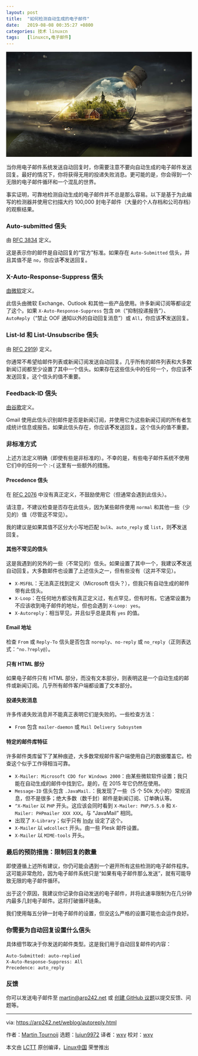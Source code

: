 ```yaml
---
layout: post
title:	"如何检测自动生成的电子邮件"
date:	2019-08-08 00:35:27 +0800 
categories:	技术 linuxcn 
tags:	[linuxcn,电子邮件]
---
```



![](/Asserts/Images/album/201908/08/003503fw0w0pzx2ue6a6a6.jpg)


当你用电子邮件系统发送自动回复时，你需要注意不要向自动生成的电子邮件发送回复。最好的情况下，你将获得无用的投递失败消息。更可能的是，你会得到一个无限的电子邮件循环和一个混乱的世界。


事实证明，可靠地检测自动生成的电子邮件并不总是那么容易。以下是基于为此编写的检测器并使用它扫描大约 100,000 封电子邮件（大量的个人存档和公司存档）的观察结果。


### Auto-submitted 信头


由 [RFC 3834](http://tools.ietf.org/html/rfc3834) 定义。


这是表示你的邮件是自动回复的“官方”标准。如果存在 `Auto-Submitted` 信头，并且其值不是 `no`，你应该**不**发送回复。


### X-Auto-Response-Suppress 信头


[由微软](https://msdn.microsoft.com/en-us/library/ee219609(v=EXCHG.80).aspx)定义。


此信头由微软 Exchange、Outlook 和其他一些产品使用。许多新闻订阅等都设定了这个。如果 `X-Auto-Response-Suppress` 包含 `DR`（“抑制投递报告”）、`AutoReply`（“禁止 OOF 通知以外的自动回复消息”）或 `All`，你应该**不**发送回复。


### List-Id 和 List-Unsubscribe 信头


由 [RFC 2919](https://tools.ietf.org/html/rfc2919)) 定义。


你通常不希望给邮件列表或新闻订阅发送自动回复。几乎所有的邮件列表和大多数新闻订阅都至少设置了其中一个信头。如果存在这些信头中的任何一个，你应该**不**发送回复。这个信头的值不重要。


### Feedback-ID 信头


[由谷歌](https://support.google.com/mail/answer/6254652?hl=en)定义。


Gmail 使用此信头识别邮件是否是新闻订阅，并使用它为这些新闻订阅的所有者生成统计信息或报告。如果此信头存在，你应该**不**发送回复。这个信头的值不重要。


### 非标准方式


上述方法定义明确（即使有些是非标准的）。不幸的是，有些电子邮件系统不使用它们中的任何一个 :-( 这里有一些额外的措施。


#### Precedence 信头


在 [RFC 2076](http://www.faqs.org/rfcs/rfc2076.html) 中没有真正定义，不鼓励使用它（但通常会遇到此信头）。


请注意，不建议检查是否存在此信头，因为某些邮件使用 `normal` 和其他一些（少见的）值（尽管这不常见）。


我的建议是如果其值不区分大小写地匹配 `bulk`、`auto_reply` 或 `list`，则**不**发送回复。


#### 其他不常见的信头


这是我遇到的另外的一些（不常见的）信头。如果设置了其中一个，我建议**不**发送自动回复。大多数邮件也设置了上述信头之一，但有些没有（这并不常见）。


* `X-MSFBL`：无法真正找到定义（Microsoft 信头？），但我只有自动生成的邮件带有此信头。
* `X-Loop`：在任何地方都没有真正定义过，有点罕见，但有时有。它通常设置为不应该收到电子邮件的地址，但也会遇到 `X-Loop: yes`。
* `X-Autoreply`：相当罕见，并且似乎总是具有 `yes` 的值。


#### Email 地址


检查 `From` 或 `Reply-To` 信头是否包含 `noreply`、`no-reply` 或 `no_reply`（正则表达式：`^no.?reply@`）。


#### 只有 HTML 部分


如果电子邮件只有 HTML 部分，而没有文本部分，则表明这是一个自动生成的邮件或新闻订阅。几乎所有邮件客户端都设置了文本部分。


#### 投递失败消息


许多传递失败消息并不能真正表明它们是失败的。一些检查方法：


* `From` 包含 `mailer-daemon` 或 `Mail Delivery Subsystem`


#### 特定的邮件库特征


许多邮件类库留下了某种痕迹，大多数常规邮件客户端使用自己的数据覆盖它。检查这个似乎工作得相当可靠。


* `X-Mailer: Microsoft CDO for Windows 2000`：由某些微软软件设置；我只能在自动生成的邮件中找到它。是的，在 2015 年它仍然在使用。
* `Message-ID` 信头包含 `.JavaMail.`：我发现了一些（5 个 50k 大小的）常规消息，但不是很多；绝大多数（数千封）邮件是新闻订阅、订单确认等。
* `^X-Mailer` 以 `PHP` 开头。这应该会同时看到 `X-Mailer: PHP/5.5.0` 和 `X-Mailer: PHPmailer XXX XXX`。与 “JavaMail” 相同。
* 出现了 `X-Library`；似乎只有 [Indy](http://www.indyproject.org/index.en.aspx) 设定了这个。
* `X-Mailer` 以 `wdcollect` 开头。由一些 Plesk 邮件设置。
* `X-Mailer` 以 `MIME-tools` 开头。


### 最后的预防措施：限制回复的数量


即使遵循上述所有建议，你仍可能会遇到一个避开所有这些检测的电子邮件程序。这可能非常危险，因为电子邮件系统只是“如果有电子邮件那么发送”，就有可能导致无限的电子邮件循环。


出于这个原因，我建议你记录你自动发送的电子邮件，并将此速率限制为在几分钟内最多几封电子邮件。这将打破循环链条。


我们使用每五分钟一封电子邮件的设置，但没这么严格的设置可能也会运作良好。


### 你需要为自动回复设置什么信头


具体细节取决于你发送的邮件类型。这是我们用于自动回复邮件的内容：



```
Auto-Submitted: auto-replied
X-Auto-Response-Suppress: All
Precedence: auto_reply
```

### 反馈


你可以发送电子邮件至 [martin@arp242.net](mailto:martin@arp242.net) 或 [创建 GitHub 议题](https://github.com/Carpetsmoker/arp242.net/issues/new)以提交反馈、问题等。




---


via: <https://arp242.net/weblog/autoreply.html>


作者：[Martin Tournoij](https://arp242.net/) 选题：[lujun9972](https://github.com/lujun9972) 译者：[wxy](https://github.com/wxy) 校对：[wxy](https://github.com/wxy)


本文由 [LCTT](https://github.com/LCTT/TranslateProject) 原创编译，[Linux中国](https://linux.cn/) 荣誉推出
